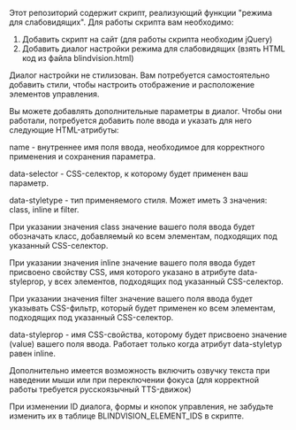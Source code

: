 Этот репозиторий содержит скрипт, реализующий функции "режима для слабовидящих".
Для работы скрипта вам необходимо:
1. Добавить скрипт на сайт (для работы скрипта необходим jQuery)
2. Добавить диалог настройки режима для слабовидящих (взять HTML код из файла blindvision.html)


Диалог настройки не стилизован. Вам потребуется самостоятельно добавить стили, чтобы настроить отображение и расположение элементов управления.


Вы можете добавлять дополнительные параметры в диалог. Чтобы они работали, потребуется добавить поле ввода и указать для него следующие HTML-атрибуты:


name - внутреннее имя поля ввода, необходимое для корректного применения и сохранения параметра.

data-selector - CSS-селектор, к которому будет применен ваш параметр.

data-styletype - тип применяемого стиля. Может иметь 3 значения: class, inline и filter.

При указании значения class значение вашего поля ввода будет обозначать класс, добавляемый ко всем элементам, подходящих под указанный CSS-селектор.

При указании значения inline значение вашего поля ввода будет присвоено свойству CSS, имя которого указано в атрибуте data-styleprop, у всех элементов, подходящих под указанный CSS-селектор.

При указании значения filter значение вашего поля ввода будет указывать CSS-фильтр, который будет применен ко всем элементам, подходящих под указанный CSS-селектор.

data-styleprop - имя CSS-свойства, которому будет присвоено значение (value) вашего поля ввода. Работает только когда атрибут data-styletyp равен inline.

Дополнительно имеется возможность включить озвучку текста при наведении мыши или при переключении фокуса (для корректной работы требуется русскоязычный TTS-движок)

При изменении ID диалога, формы и кнопок управления, не забудьте изменить их в таблице BLINDVISION_ELEMENT_IDS в скрипте.
